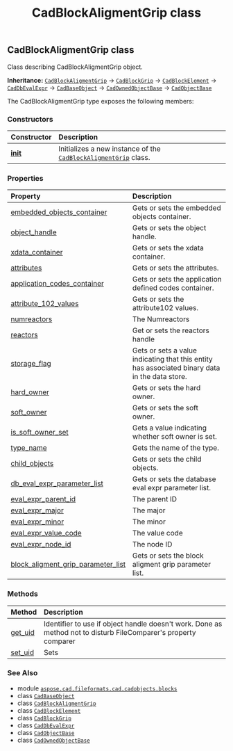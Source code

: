 ﻿---
title: CadBlockAligmentGrip class
second_title: Aspose.CAD for Python via .NET API References
description: 
type: docs
weight: 50
url: /python-net/aspose.cad.fileformats.cad.cadobjects.blocks/cadblockaligmentgrip/
is_root: false
---

## CadBlockAligmentGrip class

Class describing CadBlockAligmentGrip object.



**Inheritance:** [`CadBlockAligmentGrip`](/cad/python-net/aspose.cad.fileformats.cad.cadobjects.blocks/cadblockaligmentgrip) → 
[`CadBlockGrip`](/cad/python-net/aspose.cad.fileformats.cad.cadobjects.blocks/cadblockgrip) → 
[`CadBlockElement`](/cad/python-net/aspose.cad.fileformats.cad.cadobjects.blocks/cadblockelement) → 
[`CadDbEvalExpr`](/cad/python-net/aspose.cad.fileformats.cad.cadobjects/caddbevalexpr) → 
[`CadBaseObject`](/cad/python-net/aspose.cad.fileformats.cad.cadobjects/cadbaseobject) → 
[`CadOwnedObjectBase`](/cad/python-net/aspose.cad.fileformats.cad.cadobjects/cadownedobjectbase) → 
[`CadObjectBase`](/cad/python-net/aspose.cad.fileformats.cad.cadobjects/cadobjectbase)



The CadBlockAligmentGrip type exposes the following members:

### Constructors
| Constructor | Description |
| :- | :- |
| [__init__](/cad/python-net/aspose.cad.fileformats.cad.cadobjects.blocks/cadblockaligmentgrip/__init__/#) | Initializes a new instance of the [`CadBlockAligmentGrip`](/cad/python-net/aspose.cad.fileformats.cad.cadobjects.blocks/cadblockaligmentgrip) class. |


### Properties
| Property | Description |
| :- | :- |
| [embedded_objects_container](/cad/python-net/aspose.cad.fileformats.cad.cadobjects.blocks/cadblockaligmentgrip/embedded_objects_container) | Gets or sets the embedded objects container. |
| [object_handle](/cad/python-net/aspose.cad.fileformats.cad.cadobjects.blocks/cadblockaligmentgrip/object_handle) | Gets or sets the object handle. |
| [xdata_container](/cad/python-net/aspose.cad.fileformats.cad.cadobjects.blocks/cadblockaligmentgrip/xdata_container) | Gets or sets the xdata container. |
| [attributes](/cad/python-net/aspose.cad.fileformats.cad.cadobjects.blocks/cadblockaligmentgrip/attributes) | Gets or sets the attributes. |
| [application_codes_container](/cad/python-net/aspose.cad.fileformats.cad.cadobjects.blocks/cadblockaligmentgrip/application_codes_container) | Gets or sets the application defined codes container. |
| [attribute_102_values](/cad/python-net/aspose.cad.fileformats.cad.cadobjects.blocks/cadblockaligmentgrip/attribute_102_values) | Gets or sets the attribute102 values. |
| [numreactors](/cad/python-net/aspose.cad.fileformats.cad.cadobjects.blocks/cadblockaligmentgrip/numreactors) | The Numreactors |
| [reactors](/cad/python-net/aspose.cad.fileformats.cad.cadobjects.blocks/cadblockaligmentgrip/reactors) | Get or sets the reactors handle |
| [storage_flag](/cad/python-net/aspose.cad.fileformats.cad.cadobjects.blocks/cadblockaligmentgrip/storage_flag) | Gets or sets a value indicating that this entity has associated binary data in the data store. |
| [hard_owner](/cad/python-net/aspose.cad.fileformats.cad.cadobjects.blocks/cadblockaligmentgrip/hard_owner) | Gets or sets the hard owner. |
| [soft_owner](/cad/python-net/aspose.cad.fileformats.cad.cadobjects.blocks/cadblockaligmentgrip/soft_owner) | Gets or sets the soft owner. |
| [is_soft_owner_set](/cad/python-net/aspose.cad.fileformats.cad.cadobjects.blocks/cadblockaligmentgrip/is_soft_owner_set) | Gets a value indicating whether soft owner is set. |
| [type_name](/cad/python-net/aspose.cad.fileformats.cad.cadobjects.blocks/cadblockaligmentgrip/type_name) | Gets the name of the type. |
| [child_objects](/cad/python-net/aspose.cad.fileformats.cad.cadobjects.blocks/cadblockaligmentgrip/child_objects) | Gets or sets the child objects. |
| [db_eval_expr_parameter_list](/cad/python-net/aspose.cad.fileformats.cad.cadobjects.blocks/cadblockaligmentgrip/db_eval_expr_parameter_list) | Gets or sets the database eval expr parameter list. |
| [eval_expr_parent_id](/cad/python-net/aspose.cad.fileformats.cad.cadobjects.blocks/cadblockaligmentgrip/eval_expr_parent_id) | The parent ID |
| [eval_expr_major](/cad/python-net/aspose.cad.fileformats.cad.cadobjects.blocks/cadblockaligmentgrip/eval_expr_major) | The major |
| [eval_expr_minor](/cad/python-net/aspose.cad.fileformats.cad.cadobjects.blocks/cadblockaligmentgrip/eval_expr_minor) | The minor |
| [eval_expr_value_code](/cad/python-net/aspose.cad.fileformats.cad.cadobjects.blocks/cadblockaligmentgrip/eval_expr_value_code) | The value code |
| [eval_expr_node_id](/cad/python-net/aspose.cad.fileformats.cad.cadobjects.blocks/cadblockaligmentgrip/eval_expr_node_id) | The node ID |
| [block_aligment_grip_parameter_list](/cad/python-net/aspose.cad.fileformats.cad.cadobjects.blocks/cadblockaligmentgrip/block_aligment_grip_parameter_list) | Gets or sets the block aligment grip parameter list. |


### Methods
| Method | Description |
| :- | :- |
| [get_uid](/cad/python-net/aspose.cad.fileformats.cad.cadobjects.blocks/cadblockaligmentgrip/get_uid/#) | Identifier to use if object handle doesn't work. Done as method not to disturb FileComparer's property comparer |
| [set_uid](/cad/python-net/aspose.cad.fileformats.cad.cadobjects.blocks/cadblockaligmentgrip/set_uid/#str) | Sets |



### See Also
* module [`aspose.cad.fileformats.cad.cadobjects.blocks`](..)
* class [`CadBaseObject`](/cad/python-net/aspose.cad.fileformats.cad.cadobjects/cadbaseobject)
* class [`CadBlockAligmentGrip`](/cad/python-net/aspose.cad.fileformats.cad.cadobjects.blocks/cadblockaligmentgrip)
* class [`CadBlockElement`](/cad/python-net/aspose.cad.fileformats.cad.cadobjects.blocks/cadblockelement)
* class [`CadBlockGrip`](/cad/python-net/aspose.cad.fileformats.cad.cadobjects.blocks/cadblockgrip)
* class [`CadDbEvalExpr`](/cad/python-net/aspose.cad.fileformats.cad.cadobjects/caddbevalexpr)
* class [`CadObjectBase`](/cad/python-net/aspose.cad.fileformats.cad.cadobjects/cadobjectbase)
* class [`CadOwnedObjectBase`](/cad/python-net/aspose.cad.fileformats.cad.cadobjects/cadownedobjectbase)
